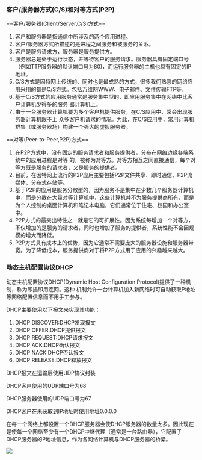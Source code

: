 ### 客户/服务器方式(C/S)和对等方式(P2P)

==客户/服务器(Client/Server,C/S)方式==

1. 客户和服务器是指通信中所涉及的两个应用进程。
2. 客户/服务器方式所描述的是进程之间服务和被服务的关系。
3. 客户是服务请求方，服务器是服务提供方。
4. 服务器总是处于运行状态，并等待客户的服务请求。服务器具有固定端口号（例如TTP服务器的默认端口号为80)，而运行服务器的主机也具有固定的IP地址。
5. C/S方式是因特网上传统的、同时也是最成熟的方式，很多我们熟悉的网络应用采用的都是C/S方式。包括万维网WWW、电子邮件、文件传输FTP等。
6. 基于C/S方式的应用服务通常是服务集中型的，即应用服务集中在网络中比客户计算机少得多的服务
   器计算机上。
7. 由于一台服务器计算机要为多个客户机提供服务，在C/S应用中，常会出现服务器计算机跟不上
   众多客户机请求的情况。为此，在C/S应用中，常用计算机群集（或服务器场）构建一个强大的虚拟服务器。

==对等(Peer-to-Peer,P2P)方式==

1. 在P2P方式中，没有固定的服务请求者和服务提供者，分布在网络边缘各端系统中的应用进程是对等
   的，被称为对等方。对等方相互之间直接通信，每个对等方既是服务的请求者，又是服务的提供者。
2. 目前，在因特网上流行的P2P应用主要包括P2P文件共享、即时通信、P2P流媒体、分布式存储等。
3. 基于P2P的应用是服务分散型的，因为服务不是集中在少数几个服务器计算机中，而是分散在大量对等计算机中，这些计算机并不为服务提供商所有，而是为个人控制的桌面计算机和笔记本电脑，它们通常位于住宅、校园和办公室中。
4. P2P方式的最突出特性之一就是它的可扩展性。因为系统每增加一个对等方，不仅增加的是服务的请求者，同时也增加了服务的提供者，系统性能不会因规模的增大而降低。
5. P2P方式具有成本上的优势，因为它通常不需要庞大的服务器设施和服务器带宽。为了降低成本，服务提供商对于将P2P方式用于应用的兴趣越来越大。

### 动态主机配置协议DHCP

动态主机配置协议DHCP(Dynamic Host Configuration Protocol)提供了一种机制，称为即插即用连网。这种
机制允许一台计算机加入新网络时可自动获取P地址等网络配置信息而不用手工参与。

DHCP主要使用以下报文来实现其功能：

1. DHCP DISCOVER:DHCP发现报文
2. DHCP OFFER:DHCP提供报文
3. DHCP REQUEST:DHCP请求报文
4. DHCP ACK:DHCP确认报文
5. DHCP NACK:DHCP否认报文
6. DHCP RELEASE:DHCP释放报文

DHCP报文在运输层使用UDP协议封装

DHCP客户使用的UDP端口号为68

DHCP服务器使用的UDP端口号为67

DHCP客户在未获取到IP地址时使用地址0.0.0.0

在每一个网络上都设置一个DHCP服务器会使DHCP服务器的数量太多。因此现在是使每一个网络至少有一个DHCP中继代理（通常是一台路由器），它配置了DHCP服务器的P地址信息，作为各网络计算机与DHCP服务器的桥梁。

![](https://fastly.jsdelivr.net/gh/1xingao/picgo@main/img/16728039421501672803941741.png)

